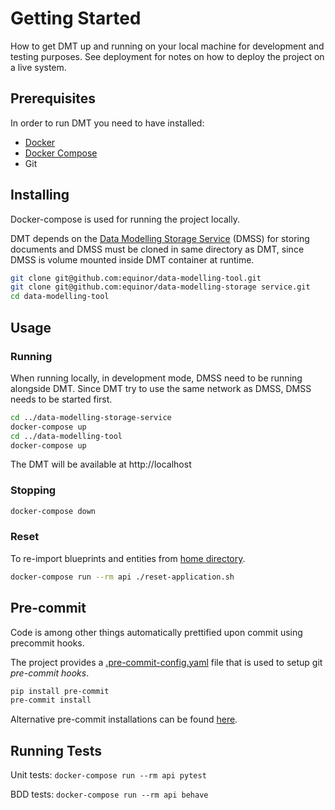 # Getting Started

How to get DMT up and running on your local machine for development and testing purposes. See deployment for notes on how to deploy the project on a live system.

## Prerequisites

In order to run DMT you need to have installed:

- [Docker](https://www.docker.com/)
- [Docker Compose](https://docs.docker.com/compose/)
- Git

## Installing

Docker-compose is used for running the project locally.

DMT depends on the [Data Modelling Storage Service](https://github.com/equinor/data-modelling-storage-service) (DMSS) for storing documents and DMSS must be cloned in same directory as DMT, since DMSS is volume mounted inside DMT container at runtime.

```bash
git clone git@github.com:equinor/data-modelling-tool.git
git clone git@github.com:equinor/data-modelling-storage service.git
cd data-modelling-tool
```

## Usage

### Running

When running locally, in development mode, DMSS need to be running alongside DMT. Since DMT try to use the same network as DMSS, DMSS needs to be started first.

```bash
cd ../data-modelling-storage-service
docker-compose up
cd ../data-modelling-tool
docker-compose up
```

The DMT will be available at http://localhost

### Stopping

```bash
docker-compose down
```

### Reset

To re-import blueprints and entities from [home directory](/api/home).

```bash
docker-compose run --rm api ./reset-application.sh
```

## Pre-commit

Code is among other things automatically prettified upon commit using precommit hooks.

The project provides a [.pre-commit-config.yaml](.pre-commit-config.yaml) file that is used to setup git _pre-commit hooks_.

```sh
pip install pre-commit
pre-commit install
```

Alternative pre-commit installations can be found [here](https://pre-commit.com/#install).

## Running Tests

Unit tests: `docker-compose run --rm api pytest`

BDD tests: `docker-compose run --rm api behave`
